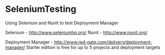 SeleniumTesting
===============

Using Selenium and Nunit to test Deployment Manager

Selenium - http://www.seleniumhq.org/
Nunit - http://www.nunit.org/


Deployment Manager - http://www.red-gate.com/delivery/deployment-manager/
Starter edition is free for up to 5 projects and deployment targets